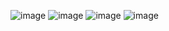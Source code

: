 ![image](https://github.com/rolando1803/Curso-Python-para-Principiantes-Fazt/assets/55965131/11e8cf3e-c993-49da-b2f9-a0c27b9cacdc)
![image](https://github.com/rolando1803/Curso-Python-para-Principiantes-Fazt/assets/55965131/98fe76f5-a518-459d-b04e-35cafb7bc286)
![image](https://github.com/rolando1803/Curso-Python-para-Principiantes-Fazt/assets/55965131/888a8282-4dbd-4670-b8f3-176291cb89a9)
![image](https://github.com/rolando1803/Curso-Python-para-Principiantes-Fazt/assets/55965131/d0ad39c5-3f9f-48df-ad1a-e95860a97881)
